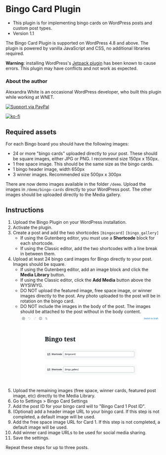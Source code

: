 # Bingo Card Plugin

* This plugin is for implementing bingo cards on WordPress posts and custom post types.
* Version 1.1

The Bingo Card Plugin is supported on WordPress 4.8 and above. The plugin is powered by vanilla JavaScript and CSS, no additional libraries required.

**Warning**: installing WordPress's <a href="https://jetpack.com">Jetpack plugin</a> has been known to cause errors. This plugin may have conflicts and not work as expected.

### About the author

Alexandra White is an occasional WordPress developer, who built this plugin while working at WNET.

[![Support via PayPal](https://cdn.rawgit.com/twolfson/paypal-github-button/1.0.0/dist/button.svg)](https://www.paypal.me/heyawhite/)


[![ko-fi](https://www.ko-fi.com/img/githubbutton_sm.svg)](https://ko-fi.com/A244AFZ)

## Required assets

For each Bingo board you should have the following images:

* 24 or more "bingo cards" uploaded directly to your post. These should be square images, either JPG or PNG. I recommend size 150px x 150px.
* 1 free space image. This should be the same size as the bingo cards.
* 1 bingo header image, width 650px
* 3 winner images. Recommended size 500px x 300px


There are now demo images available in the folder `/demo`. Upload the images in `/demo/bingo-cards` directly to your WordPress post. The other images should be uploaded directly to the Media gallery.

## Instructions

1. Upload the Bingo Plugin on your WordPress installation.
1. Activate the plugin.
1. Create a post and add the two shortcodes `[bingocard]` `[bingo_gallery]`
   + If using the Gutenberg editor, you must use a **Shortcode** block for each shortcode.
   + If using the Classic editor, add the two shortcodes with a line break in between them.
1. Upload at least 24 bingo card images for Bingo directly to your post. Images should be square.
   + If using the Gutenberg editor, add an image block and click the **Media Library** button.
   + If using the Classic editor, click the **Add Media** button above the WYSIWYG.
   + DO NOT upload the featured image, free space image, or winner images directly to the post. Any photo uploaded to the post will be in rotation on the bingo card.
   + DO NOT include the images in the body of the post. The images should be attached to the post without in the body content.
   ![](bingo-post.png)
1. Upload the remaining images (free space, winner cards, featured post image, etc) directly to the Media Library.
1. Go to Settings > Bingo Card Settings
1. Add the post ID for your bingo card will to "Bingo Card 1 Post ID".
1. (Optional) add a header image URL to your bingo card. If this step is not completed, a default image will be used.
1. Add the free space image URL for Card 1. If this step is not completed, a default image will be used.
1. Add winner card image URLs to be used for social media sharing.
1. Save the settings.

Repeat these steps for up to three posts.

